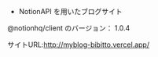 
-   NotionAPI を用いたブログサイト

@notionhq/client のバージョン： 1.0.4

サイトURL:http://myblog-bibitto.vercel.app/
